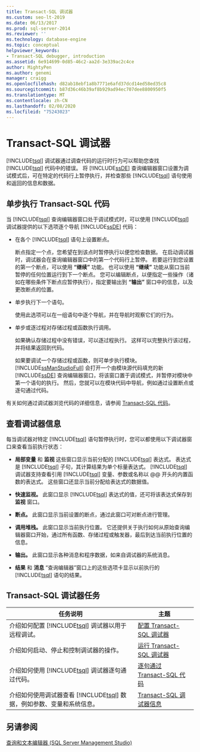 ```yaml
---
title: Transact-SQL 调试器
ms.custom: seo-lt-2019
ms.date: 06/13/2017
ms.prod: sql-server-2014
ms.reviewer: ''
ms.technology: database-engine
ms.topic: conceptual
helpviewer_keywords:
- Transact-SQL debugger, introduction
ms.assetid: 6e914699-0d85-46c2-aa2d-3e339ac2c4ce
author: MightyPen
ms.author: genemi
manager: craigg
ms.openlocfilehash: d82ab18ebf1a8b7771e6afd37dcd14ed58ed35c8
ms.sourcegitcommit: b87d36c46b39af8b929ad94ec707dee8800950f5
ms.translationtype: MT
ms.contentlocale: zh-CN
ms.lasthandoff: 02/08/2020
ms.locfileid: "75243023"
---
```

# <a name="transact-sql-debugger"></a>Transact-SQL 调试器
  [!INCLUDE[tsql](../../includes/tsql-md.md)] 调试器通过调查代码的运行时行为可以帮助您查找 [!INCLUDE[tsql](../../includes/tsql-md.md)] 代码中的错误。 将 [!INCLUDE[ssDE](../../includes/ssde-md.md)] 查询编辑器窗口设置为调试模式后，可在特定的代码行上暂停执行，并检查那些 [!INCLUDE[tsql](../../includes/tsql-md.md)] 语句使用和返回的信息和数据。  
  
## <a name="stepping-through-transact-sql-code"></a>单步执行 Transact-SQL 代码  
 当 [!INCLUDE[tsql](../../includes/tsql-md.md)] 查询编辑器窗口处于调试模式时，可以使用 [!INCLUDE[tsql](../../includes/tsql-md.md)] 调试器提供的以下选项逐个导航 [!INCLUDE[ssDE](../../includes/ssde-md.md)] 代码：  
  
-   在各个 [!INCLUDE[tsql](../../includes/tsql-md.md)] 语句上设置断点。  
  
     断点指定一个点，您希望在到该点时暂停执行以便您检查数据。 在启动调试器时，调试器会在查询编辑器窗口中的第一个代码行上暂停。 若要运行到您设置的第一个断点，可以使用 **“继续”** 功能。 也可以使用 **“继续”** 功能从窗口当前暂停的任何位置运行到下一个断点。 您可以编辑断点，以便指定一些操作（诸如在哪些条件下断点应暂停执行），指定要输出到 **“输出”** 窗口中的信息，以及更改断点的位置。  
  
-   单步执行下一个语句。  
  
     使用此选项可以在一组语句中逐个导航，并在导航时观察它们的行为。  
  
-   单步或逐过程对存储过程或函数执行调用。  
  
     如果确认存储过程中没有错误，可以逐过程执行。 这样可以完整执行该过程，并将结果返回到代码。  
  
     如果要调试一个存储过程或函数，则可单步执行模块。 [!INCLUDE[ssManStudioFull](../../includes/ssmanstudiofull-md.md)] 会打开一个由模块源代码填充的新 [!INCLUDE[ssDE](../../includes/ssde-md.md)] 查询编辑器窗口，将该窗口置于调试模式，并暂停对模块中第一个语句的执行。 然后，您就可以在模块代码中导航，例如通过设置断点或逐句通过代码。  
  
 有关如何通过调试器浏览代码的详细信息，请参阅 [Transact-SQL 代码](step-through-transact-sql-code.md)。  
  
## <a name="viewing-debugger-information"></a>查看调试器信息  
 每当调试器对特定 [!INCLUDE[tsql](../../includes/tsql-md.md)] 语句暂停执行时，您可以都使用以下调试器窗口来查看当前执行状态：  
  
-   **局部变量** 和 **监视** 这些窗口显示当前分配的 [!INCLUDE[tsql](../../includes/tsql-md.md)] 表达式。 表达式是 [!INCLUDE[tsql](../../includes/tsql-md.md)] 子句，其计算结果为单个标量表达式。 [!INCLUDE[tsql](../../includes/tsql-md.md)] 调试器支持查看引用 [!INCLUDE[tsql](../../includes/tsql-md.md)] 变量、参数或名称以 @@ 开头的内置函数的表达式。 这些窗口还显示当前分配给表达式的数据值。  
  
-   **快速监视。** 此窗口显示 [!INCLUDE[tsql](../../includes/tsql-md.md)] 表达式的值，还可将该表达式保存到 **监视** 窗口。  
  
-   **断点。** 此窗口显示当前设置的断点，通过此窗口可对断点进行管理。  
  
-   **调用堆栈。** 此窗口显示当前执行位置。 它还提供关于执行如何从原始查询编辑器窗口开始，通过所有函数、存储过程或触发器，最后到达当前执行位置的信息。  
  
-   **输出。** 此窗口显示各种消息和程序数据，如来自调试器的系统消息。  
  
-   **结果** 和 **消息** “查询编辑器”窗口上的这些选项卡显示以前执行的 [!INCLUDE[tsql](../../includes/tsql-md.md)] 语句的结果。  
  
## <a name="transact-sql-debugger-tasks"></a>Transact-SQL 调试器任务  
  
|任务说明|主题|  
|----------------------|-----------|  
|介绍如何配置 [!INCLUDE[tsql](../../includes/tsql-md.md)] 调试器以用于远程调试。|[配置 Transact-SQL 调试器](configure-firewall-rules-before-running-the-tsql-debugger.md)|  
|介绍如何启动、停止和控制调试器的操作。|[运行 Transact-SQL 调试器](transact-sql-debugger.md)|  
|介绍如何使用 [!INCLUDE[tsql](../../includes/tsql-md.md)] 调试器逐句通过代码。|[逐句通过 Transact-SQL 代码](step-through-transact-sql-code.md)|  
|介绍如何使用调试器查看 [!INCLUDE[tsql](../../includes/tsql-md.md)] 数据，例如参数、变量和系统信息。|[Transact-SQL 调试器信息](transact-sql-debugger-information.md)|  
  
## <a name="see-also"></a>另请参阅  
 [查询和文本编辑器 (SQL Server Management Studio)](../scripting/query-and-text-editors-sql-server-management-studio.md)  
  
  
